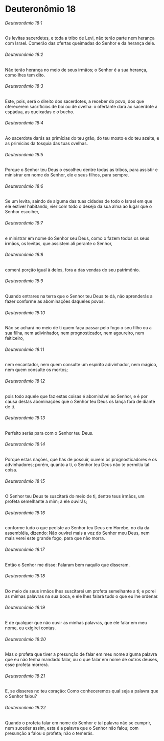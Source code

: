 # Deuteronômio 18

###### Deuteronômio 18:1

Os levitas sacerdetes, e toda a tribo de Levi, não terão parte nem herança com Israel. Comerão das ofertas queimadas do Senhor e da herança dele.

###### Deuteronômio 18:2

Não terão herança no meio de seus irmãos; o Senhor é a sua herança, como lhes tem dito.

###### Deuteronômio 18:3

Este, pois, será o direito dos sacerdotes, a receber do povo, dos que oferecerem sacrifícios de boi ou de ovelha: o ofertante dará ao sacerdote a espádua, as queixadas e o bucho.

###### Deuteronômio 18:4

Ao sacerdote darás as primícias do teu grão, do teu mosto e do teu azeite, e as primícias da tosquia das tuas ovelhas.

###### Deuteronômio 18:5

Porque o Senhor teu Deus o escolheu dentre todas as tribos, para assistir e ministrar em nome do Senhor, ele e seus filhos, para sempre.

###### Deuteronômio 18:6

Se um levita, saindo de alguma das tuas cidades de todo o Israel em que ele estiver habitando, vier com todo o desejo da sua alma ao lugar que o Senhor escolher,

###### Deuteronômio 18:7

e ministrar em nome do Senhor seu Deus, como o fazem todos os seus irmãos, os levitas, que assistem ali perante o Senhor,

###### Deuteronômio 18:8

comerá porção igual à deles, fora a das vendas do seu patrimônio.

###### Deuteronômio 18:9

Quando entrares na terra que o Senhor teu Deus te dá, não aprenderás a fazer conforme as abominações daqueles povos.

###### Deuteronômio 18:10

Não se achará no meio de ti quem faça passar pelo fogo o seu filho ou a sua filha, nem adivinhador, nem prognosticador, nem agoureiro, nem feiticeiro,

###### Deuteronômio 18:11

nem encantador, nem quem consulte um espírito adivinhador, nem mágico, nem quem consulte os mortos;

###### Deuteronômio 18:12

pois todo aquele que faz estas coisas é abominável ao Senhor, e é por causa destas abominações que o Senhor teu Deus os lança fora de diante de ti.

###### Deuteronômio 18:13

Perfeito serás para com o Senhor teu Deus.

###### Deuteronômio 18:14

Porque estas nações, que hás de possuir, ouvem os prognosticadores e os advinhadores; porém, quanto a ti, o Senhor teu Deus não te permitiu tal coisa.

###### Deuteronômio 18:15

O Senhor teu Deus te suscitará do meio de ti, dentre teus irmãos, um profeta semelhante a mim; a ele ouvirás;

###### Deuteronômio 18:16

conforme tudo o que pediste ao Senhor teu Deus em Horebe, no dia da assembléia, dizendo: Não ouvirei mais a voz do Senhor meu Deus, nem mais verei este grande fogo, para que não morra.

###### Deuteronômio 18:17

Então o Senhor me disse: Falaram bem naquilo que disseram.

###### Deuteronômio 18:18

Do meio de seus irmãos lhes suscitarei um profeta semelhante a ti; e porei as minhas palavras na sua boca, e ele lhes falará tudo o que eu lhe ordenar.

###### Deuteronômio 18:19

E de qualquer que não ouvir as minhas palavras, que ele falar em meu nome, eu exigirei contas.

###### Deuteronômio 18:20

Mas o profeta que tiver a presunção de falar em meu nome alguma palavra que eu não tenha mandado falar, ou o que falar em nome de outros deuses, esse profeta morrerá.

###### Deuteronômio 18:21

E, se disseres no teu coração: Como conheceremos qual seja a palavra que o Senhor falou?

###### Deuteronômio 18:22

Quando o profeta falar em nome do Senhor e tal palavra não se cumprir, nem suceder assim, esta é a palavra que o Senhor não falou; com presunção a falou o profeta; não o temerás.

